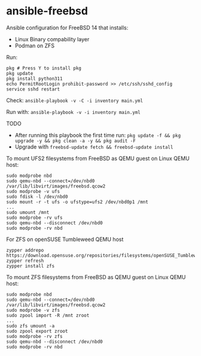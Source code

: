 # ansible-freebsd

Ansible configuration for FreeBSD 14 that installs:

- Linux Binary compability layer
- Podman on ZFS

Run:

```
pkg # Press Y to install pkg
pkg update
pkg install python311
echo PermitRootLogin prohibit-password >> /etc/ssh/sshd_config
service sshd restart
```

Check:
`ansible-playbook -v -C -i inventory main.yml`

Run with:
`ansible-playbook -v -i inventory main.yml`

TODO
  - After running this playbook the first time run: `pkg update -f && pkg upgrade -y && pkg clean -a -y && pkg audit -F `
  - Upgrade with `freebsd-update fetch && freebsd-update install`

To mount UFS2 filesystems from FreeBSD as QEMU guest on Linux QEMU host:

```
sudo modprobe nbd
sudo qemu-nbd --connect=/dev/nbd0 /var/lib/libvirt/images/freebsd.qcow2
sudo modprobe -v ufs
sudo fdisk -l /dev/nbd0
sudo mount -r -t ufs -o ufstype=ufs2 /dev/nbd0p1 /mnt
...
sudo umount /mnt
sudo modprobe -rv ufs
sudo qemu-nbd --disconnect /dev/nbd0
sudo modprobe -rv nbd
```

For ZFS on openSUSE Tumbleweed QEMU host

```
zypper addrepo https://download.opensuse.org/repositories/filesystems/openSUSE_Tumbleweed/filesystems.repo
zypper refresh
zypper install zfs
```

To mount ZFS filesystems from FreeBSD as QEMU guest on Linux QEMU host:

```
sudo modprobe nbd
sudo qemu-nbd --connect=/dev/nbd0 /var/lib/libvirt/images/freebsd.qcow2
sudo modprobe -v zfs
sudo zpool import -R /mnt zroot
...
sudo zfs umount -a
sudo zpool export zroot
sudo modprobe -rv zfs
sudo qemu-nbd --disconnect /dev/nbd0
sudo modprobe -rv nbd
```
